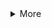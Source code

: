 <details class="details-reset">
  <summary class="btn">More <span class=""></summary>
  <div class="border p-3 mt-2">Hidden text</div>
</details>
